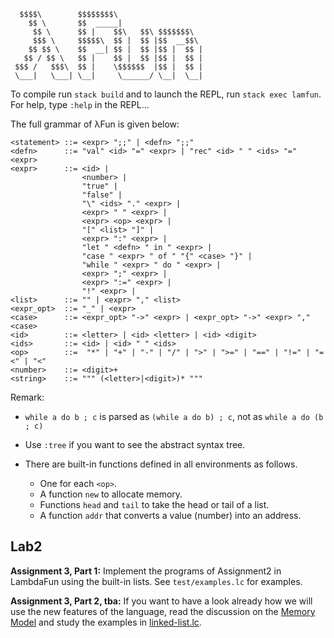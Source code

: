 ```
  $$$$\        $$$$$$$$\                     
    $$ \       $$  _____|                    
     $$ \      $$ |    $$\   $$\ $$$$$$$\  
     $$$ \     $$$$$\  $$ |  $$ |$$  __$$\ 
    $$ $$ \    $$  __| $$ |  $$ |$$ |  $$ |
   $$ / $$ \   $$ |    $$ |  $$ |$$ |  $$ |
 $$$ /   $$$\  $$ |    \$$$$$$  |$$ |  $$ |
 \___|   \___| \__|     \______/ \__|  \__|
```

To compile run `stack build` and to launch the REPL, run `stack exec lamfun`. For help, type `:help` in the REPL...

The full grammar of λFun is given below:

```
<statement> ::= <expr> ";;" | <defn> ";;"
<defn>      ::= "val" <id> "=" <expr> | "rec" <id> " " <ids> "=" <expr>
<expr>      ::= <id> | 
                <number> | 
                "true" | 
                "false" | 
                "\" <ids> "." <expr> | 
                <expr> " " <expr> | 
                <expr> <op> <expr> | 
                "[" <list> "]" | 
                <expr> ":" <expr> |
                "let " <defn> " in " <expr> | 
                "case " <expr> " of " "{" <case> "}" |
                "while " <expr> " do " <expr> | 
                <expr> ";" <expr> |
                <expr> ":=" <expr> | 
                "!" <expr> | 
<list>      ::= "" | <expr> "," <list>
<expr_opt>  ::= "_" | <expr>
<case>      ::= <expr_opt> "->" <expr> | <expr_opt> "->" <expr> "," <case>
<id>        ::= <letter> | <id> <letter> | <id> <digit>
<ids>       ::= <id> | <id> " " <ids>
<op>        ::=  "*" | "+" | "-" | "/" | ">" | ">=" | "==" | "!=" | "=<" | "<"
<number>    ::= <digit>+
<string>    ::= """ (<letter>|<digit>)* """
```

Remark: 

- `while a do b ; c` is parsed as `(while a do b) ; c`, not as `while a do (b ; c)`
- Use `:tree` if you want to see the abstract syntax tree.
- There are built-in functions defined in all environments as follows.

  - One for each `<op>`.
  - A function `new` to allocate memory.
  - Functions `head` and `tail` to take the head or tail of a list.
  - A function `addr` that converts a value (number) into an address.

## Lab2

**Assignment 3, Part 1:** Implement the programs of Assignment2 in LambdaFun using the built-in lists. See `test/examples.lc` for examples.

**Assignment 3, Part 2, tba:** If you want to have a look already how we will use the new features of the language, read the discussion on the [Memory Model](../../memory-model.md) and study the examples in [linked-list.lc](test/linked-list.lc). 